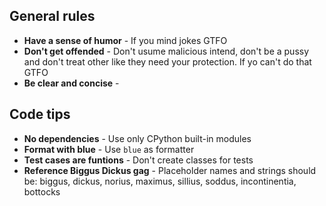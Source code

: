 ## General rules
- **Have a sense of humor** - If you mind jokes GTFO
- **Don't get offended** - Don't usume malicious intend, don't be a pussy and don't treat other like they need your protection. If yo can't do that GTFO
- **Be clear and concise** - 

## Code tips
- **No dependencies** - Use only CPython built-in modules
- **Format with blue** - Use `blue` as formatter
- **Test cases are funtions** - Don't create classes for tests
- **Reference Biggus Dickus gag** - Placeholder names and strings should be: biggus, dickus, norius, maximus, sillius, soddus, incontinentia, bottocks

